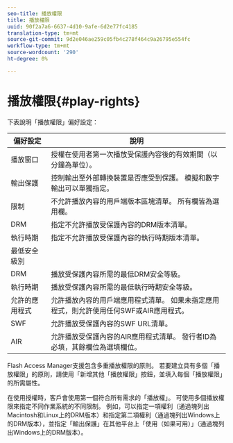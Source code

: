 ```yaml
---
seo-title: 播放權限
title: 播放權限
uuid: 90f2a7a6-6637-4d10-9afe-6d2e77fc4185
translation-type: tm+mt
source-git-commit: 9d2e046ae259c05fb4c278f464c9a26795e554fc
workflow-type: tm+mt
source-wordcount: '290'
ht-degree: 0%

---
```



# 播放權限{#play-rights}

下表說明「播放權限」偏好設定：

| 偏好設定 | 說明 |
|--- |--- |
| 播放窗口 | 授權在使用者第一次播放受保護內容後的有效期間（以分鐘為單位）。 |
| 輸出保護 | 控制輸出至外部轉換裝置是否應受到保護。 模擬和數字輸出可以單獨指定。 |
| 限制 | 不允許播放內容的用戶端版本區塊清單。 所有欄皆為選用欄。 |
| DRM | 指定不允許播放受保護內容的DRM版本清單。 |
| 執行時期 | 指定不允許播放受保護內容的執行時期版本清單。 |
| 最低安全級別 |  |
| DRM | 播放受保護內容所需的最低DRM安全等級。 |
| 執行時期 | 播放受保護內容所需的最低執行時期安全等級。 |
| 允許的應用程式 | 允許播放內容的用戶端應用程式清單。 如果未指定應用程式，則允許使用任何SWF或AIR應用程式。 |
| SWF | 允許播放受保護內容的SWF URL清單。 |
| AIR | 允許播放受保護內容的AIR應用程式清單。 發行者ID為必填，其餘欄位為選填欄位。 |

Flash Access Manager支援包含多重播放權限的原則。 若要建立具有多個「播放權限」的原則，請使用「新增其他「播放權限」按鈕，並填入每個「播放權限」的所需屬性。

在使用授權時，客戶會使用第一個符合所有需求的「播放權」。 可使用多個播放權限來指定不同作業系統的不同限制。 例如，可以指定一項權利（通過塊列出Macintosh和Linux上的DRM版本）和指定第二項權利（通過塊列出Windows上的DRM版本），並指定「輸出保護」在其他平台上「使用（如果可用）」（通過塊列出Windows上的DRM版本）。
